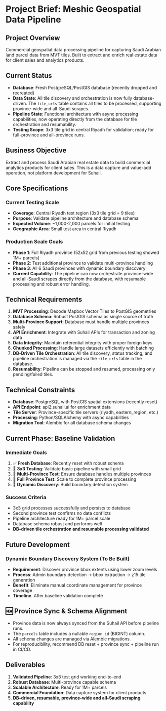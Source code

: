 # Project Brief: Meshic Geospatial Data Pipeline

## Project Overview
Commercial geospatial data processing pipeline for capturing Saudi Arabian land parcel data from MVT tiles. Built to extract and enrich real estate data for client sales and analytics products.

## Current Status
- **Database**: Fresh PostgreSQL/PostGIS database (recently dropped and recreated)
- **Data State**: All tile discovery and orchestration is now fully database-driven. The `tile_urls` table contains all tiles to be processed, supporting province-wide and all-Saudi scrapes.
- **Pipeline State**: Functional architecture with async processing capabilities, now operating directly from the database for tile orchestration and resumability.
- **Testing Scope**: 3x3 tile grid in central Riyadh for validation; ready for full-province and all-province runs.

## Business Objective
Extract and process Saudi Arabian real estate data to build commercial analytics products for client sales. This is a data capture and value-add operation, not platform development for Suhail.

## Core Specifications

### **Current Testing Scale** 
- **Coverage**: Central Riyadh test region (3x3 tile grid = 9 tiles)
- **Purpose**: Validate pipeline architecture and database schema
- **Expected Volume**: ~1,000-2,000 parcels for initial testing
- **Geographic Area**: Small test area in central Riyadh

### **Production Scale Goals**
- **Phase 1**: Full Riyadh province (52x52 grid from previous testing showed 1M+ parcels)
- **Phase 2**: Test additional province to validate multi-province handling  
- **Phase 3**: All 6 Saudi provinces with dynamic boundary discovery
- **Current Capability**: The pipeline can now orchestrate province-wide and all-Saudi scrapes directly from the database, with resumable processing and robust error handling.

## Technical Requirements

1. **MVT Processing**: Decode Mapbox Vector Tiles to PostGIS geometries
2. **Database Schema**: Robust PostGIS schema as single source of truth
3. **Multi-Province Support**: Database must handle multiple provinces safely
4. **API Enrichment**: Integrate with Suhail APIs for transaction and zoning data
5. **Data Integrity**: Maintain referential integrity with proper foreign keys
6. **Chunked Processing**: Handle large datasets efficiently with batching
7. **DB-Driven Tile Orchestration**: All tile discovery, status tracking, and pipeline orchestration is managed via the `tile_urls` table in the database.
8. **Resumability**: Pipeline can be stopped and resumed, processing only pending/failed tiles.

## Technical Constraints

- **Database**: PostgreSQL with PostGIS spatial extensions (recently reset)
- **API Endpoint**: api2.suhail.ai for enrichment data
- **Tile Server**: Province-specific tile servers (riyadh, eastern_region, etc.)
- **Processing**: Python/SQLAlchemy with async capabilities
- **Migration Tool**: Alembic for all database schema changes

## Current Phase: Baseline Validation

### **Immediate Goals**
1. ✅ **Fresh Database**: Recently reset with robust schema
2. 🔄 **3x3 Testing**: Validate basic pipeline with small grid
3. 🔄 **Multi-Province Test**: Ensure database handles multiple provinces
4. 🔄 **Full Province Test**: Scale to complete province processing
5. 🔄 **Dynamic Discovery**: Build boundary detection system

### **Success Criteria**
- 3x3 grid processes successfully and persists to database
- Second province test confirms no data conflicts
- Pipeline architecture ready for 1M+ parcel scale
- Database schema robust and performs well
- **DB-driven tile orchestration and resumable processing validated**

## Future Development

### **Dynamic Boundary Discovery System** (To Be Built)
- **Requirement**: Discover province bbox extents using lower zoom levels
- **Process**: Admin boundary detection → bbox extraction → z15 tile generation
- **Benefit**: Eliminate manual coordinate management for province coverage
- **Timeline**: After baseline validation complete

## 🆕 Province Sync & Schema Alignment
- Province data is now always synced from the Suhail API before pipeline runs.
- The `parcels` table includes a nullable `region_id` (BIGINT) column.
- All schema changes are managed via Alembic migrations.
- For reproducibility, recommend DB reset + province sync + pipeline run in CI/CD.

## Deliverables

1. **Validated Pipeline**: 3x3 test grid working end-to-end
2. **Robust Database**: Multi-province capable schema
3. **Scalable Architecture**: Ready for 1M+ parcels
4. **Commercial Foundation**: Data capture system for client products 
5. **DB-driven, resumable, province-wide and all-Saudi scraping capability** 